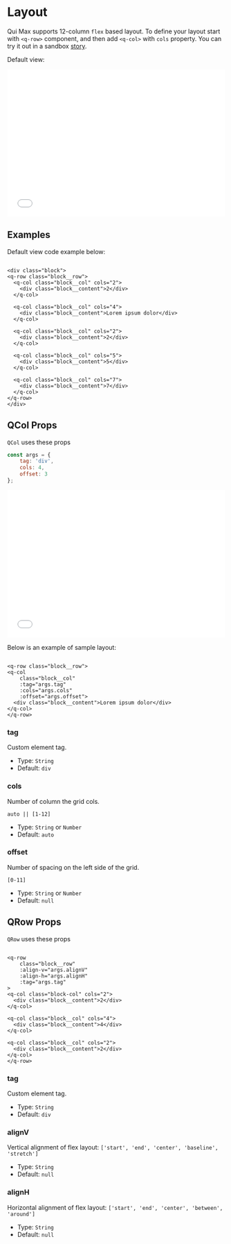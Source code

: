 # Layout

Qui Max supports 12-column `flex` based layout. To define your layout start with `<q-row>` component, and then add `<q-col>` with `cols` property.
You can try it out in a sandbox [story](https://qui-max.netlify.app/?path=/story/components-layout--default).

Default view:

<iframe height="340" style="width: 100%;" scrolling="no" frameborder="no" src="/qui-max/Layout/Layout.html"></iframe>

## Examples

Default view code example below:

```vue

<div class="block">
<q-row class="block__row">
  <q-col class="block__col" cols="2">
    <div class="block__content">2</div>
  </q-col>

  <q-col class="block__col" cols="4">
    <div class="block__content">Lorem ipsum dolor</div>
  </q-col>

  <q-col class="block__col" cols="2">
    <div class="block__content">2</div>
  </q-col>

  <q-col class="block__col" cols="5">
    <div class="block__content">5</div>
  </q-col>

  <q-col class="block__col" cols="7">
    <div class="block__content">7</div>
  </q-col>
</q-row>
</div>

```

## QCol Props

`QCol` uses these props

```js
const args = {
    tag: 'div',
    cols: 4,
    offset: 3
};
```

<iframe height="340" style="width: 100%;" scrolling="no" frameborder="no" src="/qui-max/Layout/Layout[qcol].html"></iframe>

Below is an example of sample layout:

```vue

<q-row class="block__row">
<q-col
    class="block__col"
    :tag="args.tag"
    :cols="args.cols"
    :offset="args.offset">
  <div class="block__content">Lorem ipsum dolor</div>
</q-col>
</q-row>
```

### tag

Custom element tag.

- Type: `String`
- Default: `div`

### cols

Number of column the grid cols.

`auto || [1-12]`

- Type: `String` or `Number`
- Default: `auto`

### offset

Number of spacing on the left side of the grid.

`[0-11]`

- Type: `String` or `Number`
- Default: `null`

## QRow Props

`QRow` uses these props


```vue

<q-row
    class="block__row"
    :align-v="args.alignV"
    :align-h="args.alignH"
    :tag="args.tag"
>
<q-col class="block-col" cols="2">
  <div class="block__content">2</div>
</q-col>

<q-col class="block__col" cols="4">
  <div class="block__content">4</div>
</q-col>

<q-col class="block__col" cols="2">
  <div class="block__content">2</div>
</q-col>
</q-row>
```

### tag

Custom element tag.

- Type: `String`
- Default: `div`

### alignV

Vertical alignment of flex layout: `['start', 'end', 'center', 'baseline', 'stretch']`

- Type: `String`
- Default: `null`

### alignH

Horizontal alignment of flex layout: `['start', 'end', 'center', 'between', 'around']`

- Type: `String`
- Default: `null`
